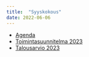 ```yaml
---
title:  "Syyskokous"
date: 2022-06-06
---
```


* [Agenda](/assets/docs/2022_syyskokous_esityslista.pdf)
* [Toimintasuunnitelma 2023](/assets/docs/2023_Toimintasuunnitelma.pdf)
* [Talousarvio 2023](/assets/docs/2023_HelSec_talousarvio.pdf)
